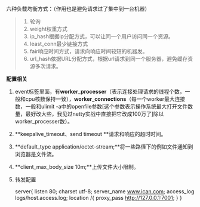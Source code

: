 六种负载均衡方式：（作用也是避免请求过了集中到一台机器）

> 1. 轮询
> 2. weight权重方式
> 3. ip_hash根据ip分配方式，可以让同一个用户访问同一个资源。
> 4. least_conn最少链接方式
> 5. fair响应时间方式，请求向响应时间较短的机器发。
> 6. url_hash依据URL分配方式，根据url请求到同一个服务器，避免缓存资源多次请求。

**配置相关**

1. event标签里面，有**worker_processer**（表示连接处理请求的线程个数，一般和cpu核数保持一致），**worker_connections**（每一个worker最大连接数，一般和ulimit -a中的openfile参数[这个参数表示操作系统最大打开文件数量，最好改大些，我见过netty实战中直接把它改成100万了]除以worker_processer数）。
2. **keepalive_timeout、send timeout **请求和响应的超时时间。
3. **default_type  application/octet-stream;**将一些路径下的例如文件通知到浏览器是文件流。
4. **client_max_body_size 10m;**上传文件大小限制。
5. 转发配置


	server{
		  listen 80;
		  charset utf-8;
		  server_name www.ican.com;
		  access_log logs/host.access.log;
		  location /{
			  proxy_pass http://127.0.0.1:7001;
		  }
	}


